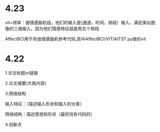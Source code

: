 # 4.23

vit+频率：据情感脑机组，他们的输入是(通道，时间，频段）输入，满足类似图像的三维输入。因为他们情感特征就是用五个频段

AffectBCI用于存放情感脑机参考代码,其中AffectBCI/VIT/AITST.py做的vit

# 4.22

1.论文标题or链接

2.论文摘要(大致内容)

3.网络结构

输入特征：（描述输入形状和输入的分类）

网络结构：描述思想和形状（最好找有代码的）

4.创新点

